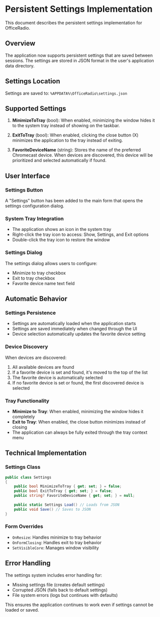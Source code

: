 # Persistent Settings Implementation

This document describes the persistent settings implementation for OfficeRadio.

## Overview

The application now supports persistent settings that are saved between sessions. The settings are stored in JSON format in the user's application data directory.

## Settings Location

Settings are saved to: `%APPDATA%\OfficeRadio\settings.json`

## Supported Settings

1. **MinimizeToTray** (bool): When enabled, minimizing the window hides it to the system tray instead of showing on the taskbar.

2. **ExitToTray** (bool): When enabled, clicking the close button (X) minimizes the application to the tray instead of exiting.

3. **FavoriteDeviceName** (string): Stores the name of the preferred Chromecast device. When devices are discovered, this device will be prioritized and selected automatically if found.

## User Interface

### Settings Button
A "Settings" button has been added to the main form that opens the settings configuration dialog.

### System Tray Integration
- The application shows an icon in the system tray
- Right-click the tray icon to access: Show, Settings, and Exit options
- Double-click the tray icon to restore the window

### Settings Dialog
The settings dialog allows users to configure:
- Minimize to tray checkbox
- Exit to tray checkbox  
- Favorite device name text field

## Automatic Behavior

### Settings Persistence
- Settings are automatically loaded when the application starts
- Settings are saved immediately when changed through the UI
- Device selection automatically updates the favorite device setting

### Device Discovery
When devices are discovered:
1. All available devices are found
2. If a favorite device is set and found, it's moved to the top of the list
3. The favorite device is automatically selected
4. If no favorite device is set or found, the first discovered device is selected

### Tray Functionality
- **Minimize to Tray**: When enabled, minimizing the window hides it completely
- **Exit to Tray**: When enabled, the close button minimizes instead of closing
- The application can always be fully exited through the tray context menu

## Technical Implementation

### Settings Class
```csharp
public class Settings
{
    public bool MinimizeToTray { get; set; } = false;
    public bool ExitToTray { get; set; } = false;
    public string? FavoriteDeviceName { get; set; } = null;
    
    public static Settings Load() // Loads from JSON
    public void Save() // Saves to JSON
}
```

### Form Overrides
- `OnResize`: Handles minimize to tray behavior
- `OnFormClosing`: Handles exit to tray behavior
- `SetVisibleCore`: Manages window visibility

## Error Handling

The settings system includes error handling for:
- Missing settings file (creates default settings)
- Corrupted JSON (falls back to default settings)
- File system errors (logs but continues with defaults)

This ensures the application continues to work even if settings cannot be loaded or saved.